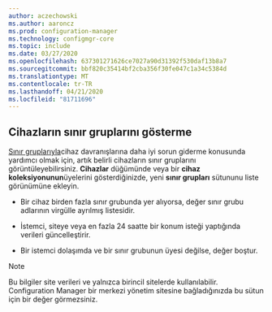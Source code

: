 ```yaml
---
author: aczechowski
ms.author: aaroncz
ms.prod: configuration-manager
ms.technology: configmgr-core
ms.topic: include
ms.date: 03/27/2020
ms.openlocfilehash: 637301271626ce7027a90d31392f530daf13b8a7
ms.sourcegitcommit: bbf820c35414bf2cba356f30fe047c1a34c5384d
ms.translationtype: MT
ms.contentlocale: tr-TR
ms.lasthandoff: 04/21/2020
ms.locfileid: "81711696"
---
```

## <a name="show-boundary-groups-for-devices"></a><a name="bkmk_boundary"></a>Cihazların sınır gruplarını gösterme

<!--6521835-->

[Sınır gruplarıyla](../../../../servers/deploy/configure/boundary-groups.md)cihaz davranışlarına daha iyi sorun giderme konusunda yardımcı olmak için, artık belirli cihazların sınır gruplarını görüntüleyebilirsiniz. **Cihazlar** düğümünde veya bir **cihaz koleksiyonunun**üyelerini gösterdiğinizde, yeni **sınır grupları** sütununu liste görünümüne ekleyin.

- Bir cihaz birden fazla sınır grubunda yer alıyorsa, değer sınır grubu adlarının virgülle ayrılmış listesidir.

- İstemci, siteye veya en fazla 24 saatte bir konum isteği yaptığında verileri güncelleştirir.

- Bir istemci dolaşımda ve bir sınır grubunun üyesi değilse, değer boştur.

> [!NOTE]
> Bu bilgiler site verileri ve yalnızca birincil sitelerde kullanılabilir. Configuration Manager bir merkezi yönetim sitesine bağladığınızda bu sütun için bir değer görmezsiniz.
